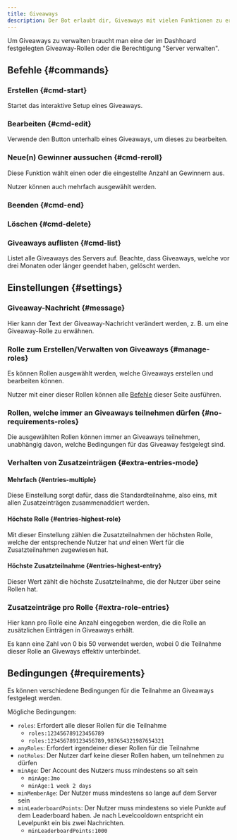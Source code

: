 ```yaml
---
title: Giveaways
description: Der Bot erlaubt dir, Giveaways mit vielen Funktionen zu erstellen, mit mehreren verfügbaren Einstellungen und Bedingungen.
---
```


Um Giveaways zu verwalten braucht man eine der im Dashhoard festgelegten Giveaway-Rollen oder die Berechtigung "Server verwalten".

## Befehle {#commands}

### Erstellen {#cmd-start}

<Command name="giveaway start"></Command>

Startet das interaktive Setup eines Giveaways.

### Bearbeiten {#cmd-edit}

Verwende den Button unterhalb eines Giveaways, um dieses zu bearbeiten.

### Neue(n) Gewinner aussuchen {#cmd-reroll}

<Command name="giveaway reroll" slash="message:Nachrichten-ID" message="<Nachrichten-ID>"></Command>

Diese Funktion wählt einen oder die eingestellte Anzahl an Gewinnern aus.

Nutzer können auch mehrfach ausgewählt werden.

### Beenden {#cmd-end}

<Command name="giveaway end" slash="message:Nachrichten-ID" message="<Nachrichten-ID>"></Command>

### Löschen {#cmd-delete}

<Command name="giveaway delete" slash="message:Nachrichten-ID" message="<Nachrichten-ID>"></Command>

### Giveaways auflisten {#cmd-list}

<Command name="giveaway list"></Command>

Listet alle Giveaways des Servers auf. Beachte, dass Giveaways, welche vor drei Monaten oder länger geendet haben, gelöscht werden.

## Einstellungen {#settings}

### Giveaway-Nachricht {#message}

Hier kann der Text der Giveaway-Nachricht verändert werden, z. B. um eine Giveaway-Rolle zu erwähnen.

### Rolle zum Erstellen/Verwalten von Giveaways {#manage-roles}

Es können Rollen ausgewählt werden, welche Giveaways erstellen und bearbeiten können.

Nutzer mit einer dieser Rollen können alle [Befehle](#commands) dieser Seite ausführen.

### Rollen, welche immer an Giveaways teilnehmen dürfen {#no-requirements-roles}

Die ausgewählten Rollen können immer an Giveaways teilnehmen, unabhängig davon, welche Bedingungen für das Giveaway festgelegt sind.

### Verhalten von Zusatzeinträgen {#extra-entries-mode}

#### Mehrfach {#entries-multiple}

Diese Einstellung sorgt dafür, dass die Standardteilnahme, also eins, mit allen Zusatzeinträgen zusammenaddiert werden.

#### Höchste Rolle {#entries-highest-role}

Mit dieser Einstellung zählen die Zusatzteilnahmen der höchsten Rolle, welche der entsprechende Nutzer hat *und* einen Wert für die Zusatzteilnahmen zugewiesen hat.

#### Höchste Zusatzteilnahme {#entries-highest-entry}

Dieser Wert zählt die höchste Zusatzteilnahme, die der Nutzer über seine Rollen hat.

### Zusatzeinträge pro Rolle {#extra-role-entries}

Hier kann pro Rolle eine Anzahl eingegeben werden, die die Rolle an zusätzlichen Einträgen in Giveaways erhält.

Es kann eine Zahl von 0 bis 50 verwendet werden, wobei 0 die Teilnahme dieser Rolle an Giveways effektiv unterbindet.

## Bedingungen {#requirements}

Es können verschiedene Bedingungen für die Teilnahme an Giveaways festgelegt werden.

Mögliche Bedingungen:
- `roles`: Erfordert alle dieser Rollen für die Teilnahme
	- `roles:123456789123456789`
	- `roles:123456789123456789,987654321987654321`
- `anyRoles`: Erfordert irgendeiner dieser Rollen für die Teilnahme
- `notRoles`: Der Nutzer darf keine dieser Rollen haben, um teilnehmen zu dürfen
- `minAge`: Der Account des Nutzers muss mindestens so alt sein
	- `minAge:3mo`
	- `minAge:1 week 2 days`
- `minMemberAge`: Der Nutzer muss mindestens so lange auf dem Server sein
- `minLeaderboardPoints`: Der Nutzer muss mindestens so viele Punkte auf dem Leaderboard haben. Je nach Levelcooldown entspricht ein Levelpunkt ein bis zwei Nachrichten.
	- `minLeaderboardPoints:1000`
